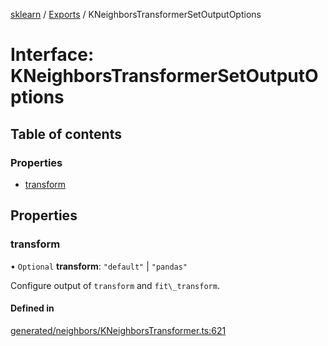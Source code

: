 [sklearn](../readme.md) / [Exports](../modules.md) / KNeighborsTransformerSetOutputOptions

# Interface: KNeighborsTransformerSetOutputOptions

## Table of contents

### Properties

- [transform](KNeighborsTransformerSetOutputOptions.md#transform)

## Properties

### transform

• `Optional` **transform**: ``"default"`` \| ``"pandas"``

Configure output of `transform` and `fit\_transform`.

#### Defined in

[generated/neighbors/KNeighborsTransformer.ts:621](https://github.com/transitive-bullshit/scikit-learn-ts/blob/367336a/packages/sklearn/src/generated/neighbors/KNeighborsTransformer.ts#L621)

